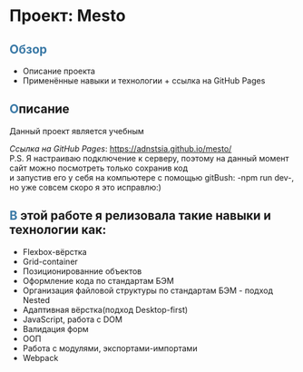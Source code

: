 # Проект: Mesto

## **<span style="color:3a79a6">Обзор</span>**
* Описание проекта
* Применённые навыки и технологии + ссылка на GitHub Pages

## <span style="color:3a79a6">**О**</span>писание

Данный проект является учебным

*Ссылка на GitHub Pages*: https://adnstsia.github.io/mesto/  
P.S. Я настраиваю подключение к серверу, поэтому на данный момент сайт можно посмотреть только сохранив код  
и запустив его у себя на компьютере с помощью gitBush: -npm run dev-, но уже совсем скоро я это исправлю:)  

## <span style="color:3a79a6">**В**</span> этой работе я релизовала такие навыки и технологии как:
- Flexbox-вёрстка
- Grid-container
- Позиционированние объектов
- Оформление кода по стандартам БЭМ
- Организация файловой структуры по стандартам БЭМ - подход Nested
- Адаптивная вёрстка(подход Desktop-first)
- JavaScript, pабота с DOM
- Валидация форм
- ООП
- Работа с модулями, экспортами-импортами
- Webpack
